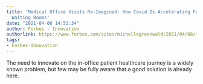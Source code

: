 ```yaml
---
title: 'Medical Office Visits Re-Imagined: How Covid Is Accelerating Fully Virtual
  Waiting Rooms'
date: "2021-04-08 14:52:34"
author: Forbes - Innovation
authorlink: https://www.forbes.com/sites/michellegreenwald/2021/04/08/medical-office-visits-re-imagined-how-covid-is-accelerating-fully-virtual-waiting-rooms/
tags:
- Forbes-Innovation
---
```

The need to innovate on the in-office patient healthcare journey is a widely known problem, but few may be fully aware that a good solution is already here.